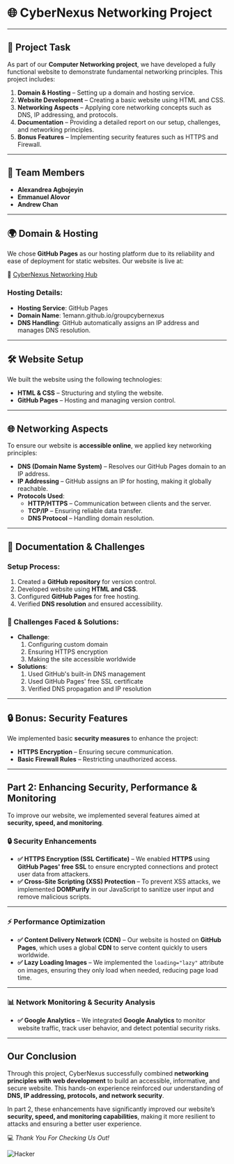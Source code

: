 # 🌐 CyberNexus Networking Project

---

## 📌 Project Task
As part of our **Computer Networking project**, we have developed a fully functional website to demonstrate fundamental networking principles. This project includes:

1. **Domain & Hosting** – Setting up a domain and hosting service.
2. **Website Development** – Creating a basic website using HTML and CSS.
3. **Networking Aspects** – Applying core networking concepts such as DNS, IP addressing, and protocols.
4. **Documentation** – Providing a detailed report on our setup, challenges, and networking principles.
5. **Bonus Features** – Implementing security features such as HTTPS and Firewall.

---

## 👥 Team Members

- **Alexandrea Agbojeyin**
- **Emmanuel Alovor**
- **Andrew Chan**

---

## 🌍 Domain & Hosting
We chose **GitHub Pages** as our hosting platform due to its reliability and ease of deployment for static websites. Our website is live at:

🔗 [CyberNexus Networking Hub](https://1emann.github.io/groupcybernexus/)

### Hosting Details:
- **Hosting Service**: GitHub Pages
- **Domain Name**: 1emann.github.io/groupcybernexus
- **DNS Handling**: GitHub automatically assigns an IP address and manages DNS resolution.

---

## 🛠 Website Setup
We built the website using the following technologies:
- **HTML & CSS** – Structuring and styling the website.
- **GitHub Pages** – Hosting and managing version control.

---

## 🌐 Networking Aspects
To ensure our website is **accessible online**, we applied key networking principles:

- **DNS (Domain Name System)** – Resolves our GitHub Pages domain to an IP address.
- **IP Addressing** – GitHub assigns an IP for hosting, making it globally reachable.
- **Protocols Used**:
  - **HTTP/HTTPS** – Communication between clients and the server.
  - **TCP/IP** – Ensuring reliable data transfer.
  - **DNS Protocol** – Handling domain resolution.

---

## 📄 Documentation & Challenges

### Setup Process:
1. Created a **GitHub repository** for version control.
2. Developed website using **HTML and CSS**.
3. Configured **GitHub Pages** for free hosting.
4. Verified **DNS resolution** and ensured accessibility.

### 🚧 Challenges Faced & Solutions:
- **Challenge**:
  1. Configuring custom domain
  2. Ensuring HTTPS encryption
  3. Making the site accessible worldwide
- **Solutions**:
  1. Used GitHub's built-in DNS management
  2. Used GitHub Pages' free SSL certificate
  3. Verified DNS propagation and IP resolution

---

## 🔒 Bonus: Security Features
We implemented basic **security measures** to enhance the project:
- **HTTPS Encryption** – Ensuring secure communication.
- **Basic Firewall Rules** – Restricting unauthorized access.

---

## **Part 2: Enhancing Security, Performance & Monitoring**

To improve our website, we implemented several features aimed at **security, speed, and monitoring**.

### 🔒 Security Enhancements
- **✅ HTTPS Encryption (SSL Certificate)** – We enabled **HTTPS** using **GitHub Pages' free SSL** to ensure encrypted connections and protect user data from attackers.
- **✅ Cross-Site Scripting (XSS) Protection** – To prevent XSS attacks, we implemented **DOMPurify** in our JavaScript to sanitize user input and remove malicious scripts.

---

### ⚡ Performance Optimization
- **✅ Content Delivery Network (CDN)** – Our website is hosted on **GitHub Pages**, which uses a global **CDN** to serve content quickly to users worldwide.
- **✅ Lazy Loading Images** – We implemented the `loading="lazy"` attribute on images, ensuring they only load when needed, reducing page load time.

---

### 📊 Network Monitoring & Security Analysis
- **✅ Google Analytics** – We integrated **Google Analytics** to monitor website traffic, track user behavior, and detect potential security risks.

---

## Our Conclusion
Through this project, CyberNexus successfully combined **networking principles with web development** to build an accessible, informative, and secure website. This hands-on experience reinforced our understanding of **DNS, IP addressing, protocols, and network security**.

In part 2, these enhancements have significantly improved our website’s **security, speed, and monitoring capabilities**, making it more resilient to attacks and ensuring a better user experience.

💻 _Thank You For Checking Us Out!_

![Hacker](https://www.sacredheart.edu/media/shu-media/school-of-computer-science-amp-engineering/computer-hacking.jpg)
